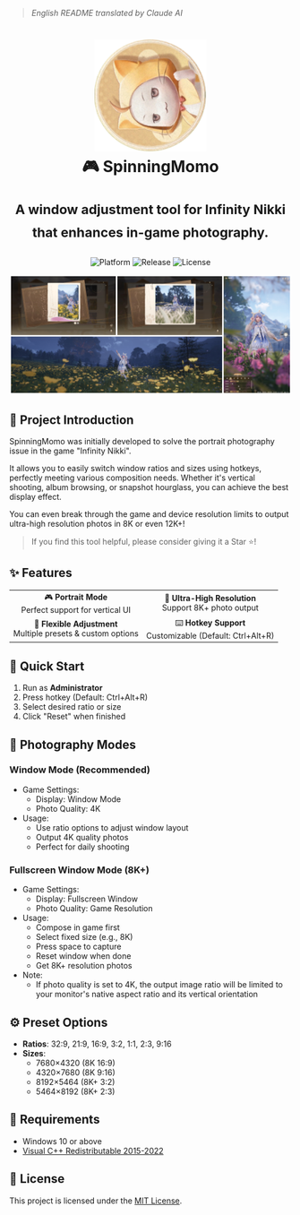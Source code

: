 > *English README translated by Claude AI*
<div align="center">
  <h1>
    <img src="../docs/logo.png" width="200" alt="SpinningMomo Logo">
    <br/>
    🎮 SpinningMomo
    <br/><br/>
    <sup>A window adjustment tool for Infinity Nikki that enhances in-game photography.</sup>
  </h1>

  <p>
    <img alt="Platform" src="https://img.shields.io/badge/platform-Windows-blue?style=flat-square" />
    <img alt="Release" src="https://img.shields.io/github/v/release/ChanIok/SpinningMomo?style=flat-square&color=brightgreen" />
    <img alt="License" src="https://img.shields.io/badge/license-MIT-orange?style=flat-square" />
  </p>

  <img src="../docs/README.jpg" alt="Screenshot" >
</div>

## 🎯 Project Introduction

SpinningMomo was initially developed to solve the portrait photography issue in the game "Infinity Nikki".

It allows you to easily switch window ratios and sizes using hotkeys, perfectly meeting various composition needs. Whether it's vertical shooting, album browsing, or snapshot hourglass, you can achieve the best display effect.

You can even break through the game and device resolution limits to output ultra-high resolution photos in 8K or even 12K+!

> If you find this tool helpful, please consider giving it a Star ⭐!

## ✨ Features

<div align="center">
  <table>
    <tr>
      <td align="center">🎮 <b>Portrait Mode</b><br/>Perfect support for vertical UI</td>
      <td align="center">📸 <b>Ultra-High Resolution</b><br/>Support 8K+ photo output</td>
    </tr>
    <tr>
      <td align="center">📐 <b>Flexible Adjustment</b><br/>Multiple presets & custom options</td>
      <td align="center">⌨️ <b>Hotkey Support</b><br/>Customizable (Default: Ctrl+Alt+R)</td>
    </tr>
  </table>
</div>

## 📖 Quick Start

1. Run as **Administrator**
2. Press hotkey (Default: Ctrl+Alt+R)
3. Select desired ratio or size
4. Click "Reset" when finished

## 🎯 Photography Modes

### Window Mode (Recommended)
- Game Settings:
  - Display: Window Mode
  - Photo Quality: 4K
- Usage:
  - Use ratio options to adjust window layout
  - Output 4K quality photos
  - Perfect for daily shooting

### Fullscreen Window Mode (8K+)
- Game Settings:
  - Display: Fullscreen Window
  - Photo Quality: Game Resolution
- Usage:
  - Compose in game first
  - Select fixed size (e.g., 8K)
  - Press space to capture
  - Reset window when done
  - Get 8K+ resolution photos
- Note:
  - If photo quality is set to 4K, the output image ratio will be limited to your monitor's native aspect ratio and its vertical orientation

## ⚙️ Preset Options

- **Ratios**: 32:9, 21:9, 16:9, 3:2, 1:1, 2:3, 9:16
- **Sizes**:
  - 7680×4320 (8K 16:9)
  - 4320×7680 (8K 9:16)
  - 8192×5464 (8K+ 3:2)
  - 5464×8192 (8K+ 2:3)

## 📌 Requirements

- Windows 10 or above
- [Visual C++ Redistributable 2015-2022](https://aka.ms/vs/17/release/vc_redist.x64.exe)

## 📄 License

This project is licensed under the [MIT License](../LICENSE). 